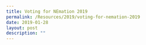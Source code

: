 ```yaml
---
title: Voting for NEmation 2019
permalink: /Resources/2019/voting-for-nemation-2019
date: 2019-01-28
layout: post
description: ""
---
```

